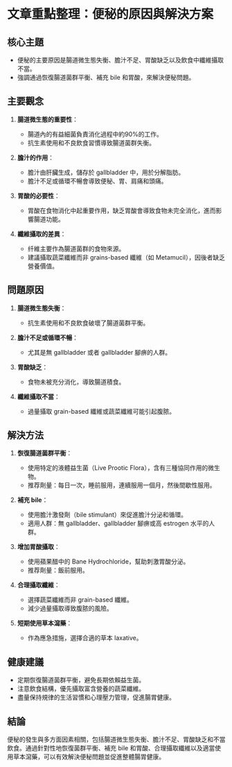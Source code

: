 # 文章重點整理：便秘的原因與解決方案

## 核心主題
- 便秘的主要原因是腸道微生態失衡、膽汁不足、胃酸缺乏以及飲食中纖維攝取不當。
- 強調通過恢復腸道菌群平衡、補充 bile 和胃酸，來解決便秘問題。

## 主要觀念
1. **腸道微生態的重要性**：
   - 腸道內的有益細菌負責消化過程中約90%的工作。
   - 抗生素使用和不良飲食習慣導致腸道菌群失衡。
   
2. **膽汁的作用**：
   - 膽汁由肝臟生成，儲存於 gallbladder 中，用於分解脂肪。
   - 膽汁不足或循環不暢會導致便秘、胃、肩痛和頭痛。

3. **胃酸的必要性**：
   - 胃酸在食物消化中起重要作用，缺乏胃酸會導致食物未完全消化，進而影響腸道功能。

4. **纖維攝取的差異**：
   - 纤維主要作為腸道菌群的食物來源。
   - 建議攝取蔬菜纖維而非 grains-based 纖維（如 Metamucil），因後者缺乏營養價值。

## 問題原因
1. **腸道微生態失衡**：
   - 抗生素使用和不良飲食破壞了腸道菌群平衡。
   
2. **膽汁不足或循環不暢**：
   - 尤其是無 gallbladder 或者 gallbladder 腳痹的人群。

3. **胃酸缺乏**：
   - 食物未被充分消化，導致腸道積食。

4. **纖維攝取不當**：
   - 過量攝取 grain-based 纖維或蔬菜纖維可能引起腹脓。

## 解決方法
1. **恢復腸道菌群平衡**：
   - 使用特定的液體益生菌（Live Prootic Flora），含有三種協同作用的微生物。
   - 推荐劑量：每日一次，睡前服用，連續服用一個月，然後間歇性服用。

2. **補充 bile**：
   - 使用膽汁激發劑（bile stimulant）來促進膽汁分泌和循環。
   - 適用人群：無 gallbladder、gallbladder 腳痹或高 estrogen 水平的人群。

3. **增加胃酸攝取**：
   - 使用蘋果醋中的 Bane Hydrochloride，幫助刺激胃酸分泌。
   - 推荐劑量：飯前服用。

4. **合理攝取纖維**：
   - 選擇蔬菜纖維而非 grain-based 纖維。
   - 減少過量攝取導致腹脓的風險。

5. **短期使用草本瀉藥**：
   - 作為應急措施，選擇合適的草本 laxative。

## 健康建議
- 定期恢復腸道菌群平衡，避免長期依賴益生菌。
- 注意飲食結構，優先攝取富含營養的蔬菜纖維。
- 盡量保持規律的生活習慣和心理壓力管理，促進腸胃健康。

## 結論
便秘的發生與多方面因素相關，包括腸道微生態失衡、膽汁不足、胃酸缺乏和不當飲食。通過針對性地恢復菌群平衡、補充 bile 和胃酸、合理攝取纖維以及適當使用草本瀉藥，可以有效解決便秘問題並促進整體腸胃健康。